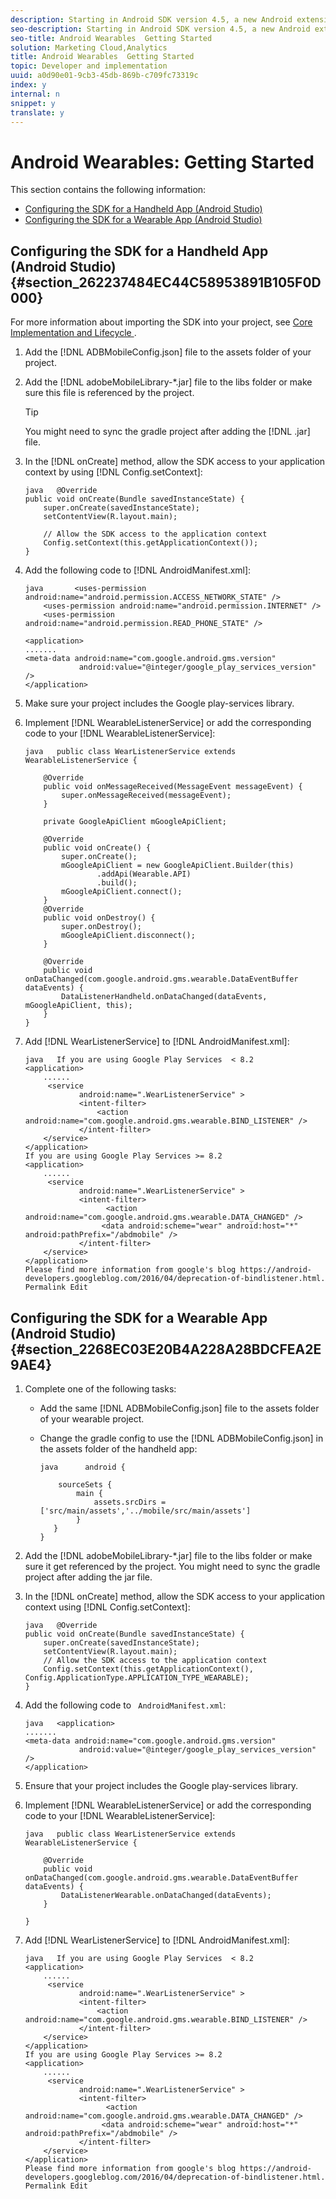 ```yaml
---
description: Starting in Android SDK version 4.5, a new Android extension was added that allows you to collect data from your Android Wearable app.
seo-description: Starting in Android SDK version 4.5, a new Android extension was added that allows you to collect data from your Android Wearable app.
seo-title: Android Wearables  Getting Started
solution: Marketing Cloud,Analytics
title: Android Wearables  Getting Started
topic: Developer and implementation
uuid: a0d90e01-9cb3-45db-869b-c709fc73319c
index: y
internal: n
snippet: y
translate: y
---
```


# Android Wearables: Getting Started

This section contains the following information: 

* [ Configuring the SDK for a Handheld App (Android Studio) ](../wearables/android_wearable.md#section_262237484EC44C58953891B105F0D000)
* [ Configuring the SDK for a Wearable App (Android Studio) ](../wearables/android_wearable.md#section_2268EC03E20B4A228A28BDCFEA2E9AE4)

## Configuring the SDK for a Handheld App (Android Studio) {#section_262237484EC44C58953891B105F0D000}

For more information about importing the SDK into your project, see [ Core Implementation and Lifecycle ](../getting_started/dev_qs.md#concept_13176B6E37F547D6935E37125F457972). 

1. Add the [!DNL  ADBMobileConfig.json] file to the assets folder of your project.
1. Add the [!DNL  adobeMobileLibrary-*.jar] file to the libs folder or make sure this file is referenced by the project. 
   >[!TIP]
   >
   >You might need to sync the gradle project after adding the [!DNL  .jar] file. 


1. In the [!DNL  onCreate] method, allow the SDK access to your application context by using [!DNL  Config.setContext]: 
   ```
   java   @Override 
   public void onCreate(Bundle savedInstanceState) { 
       super.onCreate(savedInstanceState); 
       setContentView(R.layout.main); 
         
       // Allow the SDK access to the application context 
       Config.setContext(this.getApplicationContext()); 
   }
   ```

1. Add the following code to [!DNL  AndroidManifest.xml]: 
   ```
   java       <uses-permission android:name="android.permission.ACCESS_NETWORK_STATE" /> 
       <uses-permission android:name="android.permission.INTERNET" /> 
       <uses-permission android:name="android.permission.READ_PHONE_STATE" /> 
    
   <application> 
   ....... 
   <meta-data android:name="com.google.android.gms.version" 
               android:value="@integer/google_play_services_version" /> 
   </application>
   ```

1. Make sure your project includes the Google play-services library.
1. Implement [!DNL  WearableListenerService] or add the corresponding code to your [!DNL  WearableListenerService]: 
   ```
   java   public class WearListenerService extends WearableListenerService { 
    
       @Override 
       public void onMessageReceived(MessageEvent messageEvent) { 
           super.onMessageReceived(messageEvent); 
       } 
    
       private GoogleApiClient mGoogleApiClient; 
    
       @Override 
       public void onCreate() { 
           super.onCreate(); 
           mGoogleApiClient = new GoogleApiClient.Builder(this) 
                   .addApi(Wearable.API) 
                   .build(); 
           mGoogleApiClient.connect(); 
       } 
       @Override 
       public void onDestroy() { 
           super.onDestroy(); 
           mGoogleApiClient.disconnect(); 
       } 
    
       @Override 
       public void onDataChanged(com.google.android.gms.wearable.DataEventBuffer dataEvents) { 
           DataListenerHandheld.onDataChanged(dataEvents, mGoogleApiClient, this); 
       } 
   }
   ```

1. Add [!DNL  WearListenerService] to [!DNL  AndroidManifest.xml]: 
   ```
   java   If you are using Google Play Services  < 8.2 
   <application> 
       ...... 
        <service 
               android:name=".WearListenerService" > 
               <intent-filter> 
                   <action android:name="com.google.android.gms.wearable.BIND_LISTENER" /> 
               </intent-filter> 
       </service> 
   </application> 
   If you are using Google Play Services >= 8.2 
   <application> 
       ...... 
        <service 
               android:name=".WearListenerService" > 
               <intent-filter> 
                     <action android:name="com.google.android.gms.wearable.DATA_CHANGED" /> 
                    <data android:scheme="wear" android:host="*" android:pathPrefix="/abdmobile" /> 
               </intent-filter> 
       </service> 
   </application> 
   Please find more information from google's blog https://android-developers.googleblog.com/2016/04/deprecation-of-bindlistener.html. 
   Permalink Edit
   ```


## Configuring the SDK for a Wearable App (Android Studio) {#section_2268EC03E20B4A228A28BDCFEA2E9AE4}


1. Complete one of the following tasks: 


    * Add the same [!DNL  ADBMobileConfig.json] file to the assets folder of your wearable project. 

    * Change the gradle config to use the [!DNL  ADBMobileConfig.json] in the assets folder of the handheld app: 

    
      ```
      java      android { 
           
          sourceSets { 
              main { 
                  assets.srcDirs = ['src/main/assets','../mobile/src/main/assets'] 
              } 
         } 
      }
      ```




1. Add the [!DNL  adobeMobileLibrary-*.jar] file to the libs folder or make sure it get referenced by the project. You might need to sync the gradle project after adding the jar file. 

1. In the [!DNL  onCreate] method, allow the SDK access to your application context using [!DNL  Config.setContext]: 
   ```
   java   @Override 
   public void onCreate(Bundle savedInstanceState) { 
       super.onCreate(savedInstanceState); 
       setContentView(R.layout.main);      
       // Allow the SDK access to the application context 
       Config.setContext(this.getApplicationContext(), Config.ApplicationType.APPLICATION_TYPE_WEARABLE); 
   }
   ```

1. Add the following code to ` AndroidManifest.xml`: 
   ```
   java   <application> 
   ....... 
   <meta-data android:name="com.google.android.gms.version" 
               android:value="@integer/google_play_services_version" /> 
   </application>
   ```

1. Ensure that your project includes the Google play-services library.
1. Implement [!DNL  WearableListenerService] or add the corresponding code to your [!DNL  WearableListenerService]: 
   ```
   java   public class WearListenerService extends WearableListenerService { 
    
       @Override 
       public void onDataChanged(com.google.android.gms.wearable.DataEventBuffer dataEvents) { 
           DataListenerWearable.onDataChanged(dataEvents); 
       } 
    
   }
   ```

1. Add [!DNL  WearListenerService] to [!DNL  AndroidManifest.xml]: 
   ```
   java   If you are using Google Play Services  < 8.2 
   <application> 
       ...... 
        <service 
               android:name=".WearListenerService" > 
               <intent-filter> 
                   <action android:name="com.google.android.gms.wearable.BIND_LISTENER" /> 
               </intent-filter> 
       </service> 
   </application> 
   If you are using Google Play Services >= 8.2 
   <application> 
       ...... 
        <service 
               android:name=".WearListenerService" > 
               <intent-filter> 
                     <action android:name="com.google.android.gms.wearable.DATA_CHANGED" /> 
                    <data android:scheme="wear" android:host="*" android:pathPrefix="/abdmobile" /> 
               </intent-filter> 
       </service> 
   </application> 
   Please find more information from google's blog https://android-developers.googleblog.com/2016/04/deprecation-of-bindlistener.html. 
   Permalink Edit
   ```

